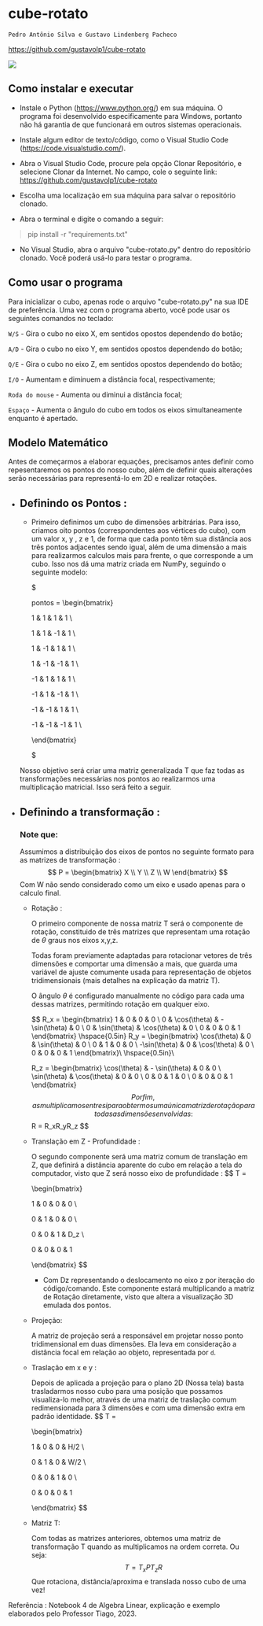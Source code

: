# cube-rotato

`Pedro Antônio Silva e Gustavo Lindenberg Pacheco`

https://github.com/gustavolp1/cube-rotato

![](/rotation_demo.gif)

## Como instalar e executar

- Instale o Python (https://www.python.org/) em sua máquina. O programa foi desenvolvido especificamente para Windows, portanto não há garantia de que funcionará em outros sistemas operacionais.

- Instale algum editor de texto/código, como o Visual Studio Code (https://code.visualstudio.com/).

- Abra o Visual Studio Code, procure pela opção Clonar Repositório, e selecione Clonar da Internet. No campo, cole o seguinte link: https://github.com/gustavolp1/cube-rotato

- Escolha uma localização em sua máquina para salvar o repositório clonado.

- Abra o terminal e digite o comando a seguir:

> pip install -r "requirements.txt"

- No Visual Studio, abra o arquivo "cube-rotato.py" dentro do repositório clonado. Você poderá usá-lo para testar o programa.

## Como usar o programa

Para inicializar o cubo, apenas rode o arquivo "cube-rotato.py" na sua IDE de preferência. Uma vez com o programa aberto, você pode usar os seguintes comandos no teclado:

`W/S` - Gira o cubo no eixo X, em sentidos opostos dependendo do botão;

`A/D` - Gira o cubo no eixo Y, em sentidos opostos dependendo do botão;

`Q/E` - Gira o cubo no eixo Z, em sentidos opostos dependendo do botão;

`I/O` - Aumentam e diminuem a distância focal, respectivamente;

`Roda do mouse` - Aumenta ou diminui a distância focal;

`Espaço` - Aumenta o ângulo do cubo em todos os eixos simultaneamente enquanto é apertado.

## Modelo Matemático

Antes de começarmos a elaborar equações, precisamos antes definir como repesentaremos os pontos do nosso cubo, além de definir quais alterações serão necessárias para representá-lo em 2D e realizar rotações.

- ## Definindo os Pontos :
    - Primeiro definimos um cubo de dimensões arbitrárias. Para isso, criamos oito pontos (correspondentes aos vértices do cubo), com um valor x, y , z e 1, de forma que cada ponto têm sua distância aos três pontos adjacentes sendo igual, além de uma dimensão a mais para realizarmos calculos mais para frente, o que corresponde a um cubo.
    Isso nos dá uma matriz criada em NumPy, seguindo o seguinte modelo:

        $
                
        pontos =
        \begin{bmatrix}

        1 & 1 & 1 & 1  \\

        1 & 1 & -1 & 1 \\

        1 & -1 & 1 & 1 \\

        1 & -1 & -1 & 1 \\

        -1 & 1 & 1 & 1 \\

        -1 & 1 & -1 & 1 \\

        -1 & -1 & 1 & 1 \\

        -1 & -1 & -1 & 1 \\

        \end{bmatrix}

        $

    Nosso objetivo será criar uma matriz generalizada T que faz todas as transformações necessárias nos pontos ao realizarmos uma multiplicação matricial. Isso será feito a seguir.


- ## Definindo a transformação :
    ### Note que:
    Assumimos a distribuição dos eixos de pontos no seguinte formato para as matrizes de transformação :
    $$
        P = \begin{bmatrix}
        X \\
        Y \\
        Z \\
        W
        \end{bmatrix}
    $$
    Com W não sendo considerado como um eixo e usado apenas para o calculo final.
    
    - Rotação :

        O primeiro componente de nossa matriz T será o componente de rotação, constituido de três matrizes que representam uma rotação de $\theta$ graus nos eixos x,y,z.

        Todas foram previamente adaptadas para rotacionar vetores de três dimensões e comportar uma dimensão a mais, que guarda uma variável de ajuste comumente usada para representação de objetos tridimensionais (mais detalhes na explicação da matriz T).

        O ângulo $\theta$ é configurado manualmente no código para cada uma dessas matrizes, permitindo rotação em qualquer eixo.

        $$
        R_x = \begin{bmatrix}
        1 & 0 & 0 & 0 \\
        0 & \cos(\theta) & -\sin(\theta) & 0 \\
        0 & \sin(\theta) & \cos(\theta) & 0 \\
        0 & 0 & 0 & 1
        \end{bmatrix}
        \hspace{0.5in}
        R_y = \begin{bmatrix}
        \cos(\theta) & 0 & \sin(\theta) & 0 \\
        0 & 1 & 0 & 0 \\
        -\sin(\theta) & 0 & \cos(\theta) & 0 \\
        0 & 0 & 0 & 1
        \end{bmatrix}\\
        \hspace{0.5in}\\

        R_z = \begin{bmatrix}
        \cos(\theta) & - \sin(\theta) & 0 & 0 \\
        \sin(\theta) & \cos(\theta) & 0 & 0 \\
        0 & 0 & 1 & 0 \\
        0 & 0 & 0 & 1
        \end{bmatrix}
        $$
        Por fim, as multiplicamos entre si para obtermos uma única matriz de rotação para todas as dimensões envolvidas :
        $$
        R = R_xR_yR_z
        $$

    - Translação em Z - Profundidade :

        O segundo componente será uma matriz comum de translação em Z, que definirá a distância aparente do cubo em relação a tela do computador, visto que Z será nosso eixo de profundidade :
        $$
        T =

        \begin{bmatrix}

        1 & 0 & 0 & 0 \\

        0 & 1 & 0 & 0 \\

        0 & 0 & 1 & D_z \\

        0 & 0 & 0 & 1

        \end{bmatrix}
        $$
        - Com Dz representando o deslocamento no eixo z por iteração do código/comando.
        Este componente estará multiplicando a matriz de Rotação diretamente, visto que altera a visualização 3D emulada dos pontos.

    - Projeção:
        
        A matriz de projeção será a responsável em projetar nosso ponto tridimensional em duas dimensões. Ela leva em consideração a distância focal em relação ao objeto, representada por `d`.

    
    - Traslação em x e y :
    
        Depois de aplicada a projeção para o plano 2D (Nossa tela) basta trasladarmos nosso cubo para uma posição que possamos visualiza-lo melhor, através de uma matriz de traslação comum redimensionada para 3 dimensões e com uma dimensão extra em padrão identidade.
        $$
        T =

        \begin{bmatrix}

        1 & 0 & 0 & H/2 \\

        0 & 1 & 0 & W/2 \\

        0 & 0 & 1 & 0 \\

        0 & 0 & 0 & 1

        \end{bmatrix}
        $$

    - Matriz T:

        Com todas as matrizes anteriores, obtemos uma matriz de transformação T quando as multiplicamos na ordem correta. Ou seja:
        $$
        T = T_xPT_zR
        $$
        Que rotaciona, distância/aproxima e translada nosso cubo de uma vez!


Referência : Notebook 4 de Algebra Linear, explicação e exemplo elaborados pelo Professor Tiago, 2023.